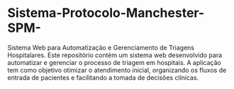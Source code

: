 # Sistema-Protocolo-Manchester-SPM-
Sistema Web para Automatização e Gerenciamento de Triagens Hospitalares. Este repositório contém um sistema web desenvolvido para automatizar e gerenciar o processo de triagem em hospitais. A aplicação tem como objetivo otimizar o atendimento inicial, organizando os fluxos de entrada de pacientes e facilitando a tomada de decisões clínicas.
